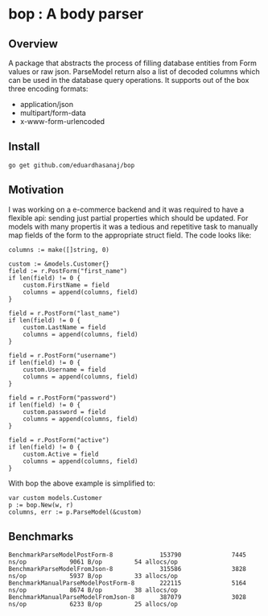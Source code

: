 # bop : A body parser

## Overview

A package that abstracts the process of filling database entities from Form values or raw json.
ParseModel return also a list of decoded columns which can be used in the database query operations.
It supports out of the box three encoding formats:
- application/json
- multipart/form-data
- x-www-form-urlencoded

## Install

```
go get github.com/eduardhasanaj/bop
```

## Motivation
I was working on a e-commerce backend and it was required to have a flexible api: sending just partial 
properties which should be updated. For models with many propertis it was a tedious and repetitive task
to manually map  fields of the form to the appropriate struct field.
The code looks like:
```
columns := make([]string, 0)

custom := &models.Customer{}
field := r.PostForm("first_name")
if len(field) != 0 {
    custom.FirstName = field
    columns = append(columns, field)
}

field = r.PostForm("last_name")
if len(field) != 0 {
    custom.LastName = field
    columns = append(columns, field)
}

field = r.PostForm("username")
if len(field) != 0 {
    custom.Username = field
    columns = append(columns, field)
}

field = r.PostForm("password")
if len(field) != 0 {
    custom.password = field
    columns = append(columns, field)
}

field = r.PostForm("active")
if len(field) != 0 {
    custom.Active = field
    columns = append(columns, field)
}
```

With bop the above example is simplified to:
```
var custom models.Customer
p := bop.New(w, r)
columns, err := p.ParseModel(&custom)
```

## Benchmarks
```
BenchmarkParseModelPostForm-8             153790              7445 ns/op            9061 B/op         54 allocs/op
BenchmarkParseModelFromJson-8             315586              3828 ns/op            5937 B/op         33 allocs/op
BenchmarkManualParseModelPostForm-8       222115              5164 ns/op            8674 B/op         38 allocs/op
BenchmarkManualParseModelFromJson-8       387079              3028 ns/op            6233 B/op         25 allocs/op
```